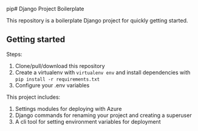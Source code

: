 pip# Django Project Boilerplate

This repository is a boilerplate Django project for quickly getting started.


## Getting started

Steps:

1. Clone/pull/download this repository
2. Create a virtualenv with `virtualenv env` and install dependencies with `pip install -r requirements.txt`
3. Configure your .env variables

This project includes:

1. Settings modules for deploying with Azure
2. Django commands for renaming your project and creating a superuser
3. A cli tool for setting environment variables for deployment
